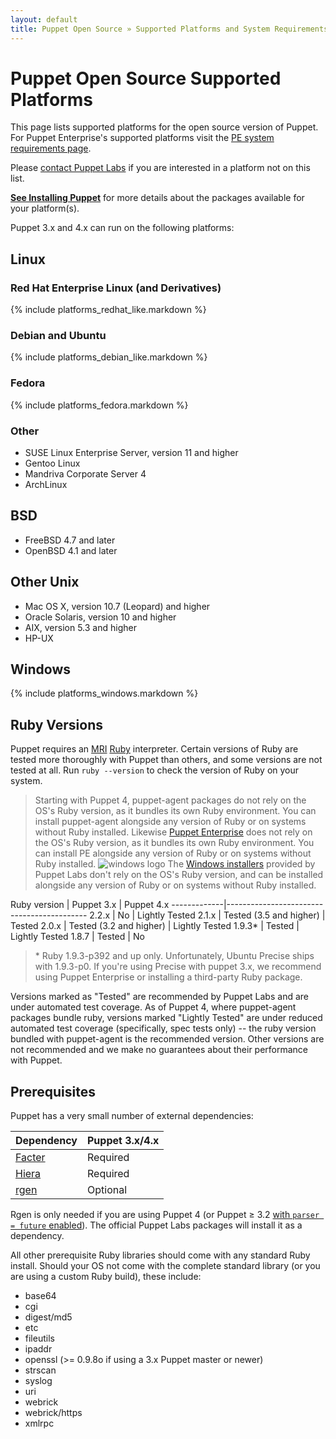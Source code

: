 ```yaml
---
layout: default
title: Puppet Open Source » Supported Platforms and System Requirements
---
```


[pe-requirements]: /pe/latest/install_system_requirements.html

Puppet Open Source Supported Platforms
===================

This page lists supported platforms for the open source version of Puppet. For Puppet Enterprise's supported platforms visit the [PE system requirements page][pe-requirements].

Please [contact Puppet Labs](http://puppetlabs.com/contact/) if you are interested in a platform not on this list.

**[See Installing Puppet](/guides/install_puppet/pre_install.html)** for more details about the packages available for your platform(s).

Puppet 3.x and 4.x can run on the following platforms:

Linux
-----

### Red Hat Enterprise Linux (and Derivatives)

{% include platforms_redhat_like.markdown %}

### Debian and Ubuntu

{% include platforms_debian_like.markdown %}

### Fedora

{% include platforms_fedora.markdown %}

### Other

- SUSE Linux Enterprise Server, version 11 and higher
- Gentoo Linux
- Mandriva Corporate Server 4 
- ArchLinux

BSD
---

- FreeBSD 4.7 and later 
- OpenBSD 4.1 and later 

Other Unix
----------

- Mac OS X, version 10.7 (Leopard) and higher
- Oracle Solaris, version 10 and higher
- AIX, version 5.3 and higher
- HP-UX

Windows
-------

{% include platforms_windows.markdown %}

Ruby Versions
-----

Puppet requires an [MRI](http://en.wikipedia.org/wiki/Ruby_MRI) [Ruby](http://www.ruby-lang.org/en/) interpreter.
Certain versions of Ruby are tested more thoroughly with Puppet than others, and some versions are not tested at all. Run `ruby --version` to check the version of Ruby on your system.

> Starting with Puppet 4, puppet-agent packages do not rely on the OS's Ruby version, as it bundles its own Ruby environment. You can install puppet-agent alongside any version of Ruby or on systems without Ruby installed.
> Likewise [Puppet Enterprise](/pe/) does not rely on the OS's Ruby version, as it bundles its own Ruby environment. You can install PE alongside any version of Ruby or on systems without Ruby installed.
> ![windows logo](/images/windows-logo-small.jpg) The [Windows installers](http://downloads.puppetlabs.com/windows) provided by Puppet Labs don't rely on the OS's Ruby version, and can be installed alongside any version of Ruby or on systems without Ruby installed.

Ruby version | Puppet 3.x                 | Puppet 4.x
-------------|-------------------------------------------
2.2.x        | No                      | Lightly Tested
2.1.x        | Tested (3.5 and higher) | Tested
2.0.x        | Tested (3.2 and higher) | Lightly Tested
1.9.3\*      | Tested                  | Lightly Tested
1.8.7        | Tested                  | No

> \* Ruby 1.9.3-p392 and up only. Unfortunately, Ubuntu Precise ships with 1.9.3-p0. If you're using Precise with puppet 3.x, we recommend using Puppet Enterprise or installing a third-party Ruby package.

Versions marked as "Tested" are recommended by Puppet Labs and are under automated test coverage. As of Puppet 4, where puppet-agent packages bundle ruby, versions marked "Lightly Tested" are under reduced automated test coverage (specifically, spec tests only) -- the ruby version bundled with puppet-agent is the recommended version. Other versions are not recommended and we make no guarantees about their performance with Puppet.

Prerequisites
-----

Puppet has a very small number of external dependencies:

Dependency | Puppet 3.x/4.x
-----------|---------------
[Facter][] | Required
[Hiera][]  | Required
[rgen][]   | Optional

Rgen is only needed if you are using Puppet 4 (or Puppet ≥ 3.2 [with `parser = future` enabled](/puppet/latest/reference/lang_future.html)). The official Puppet Labs packages will install it as a dependency.

[Facter]: /facter
[Hiera]: /hiera/latest/installing.html
[rgen]: http://ruby-gen.org/downloads

All other prerequisite Ruby libraries should come with any standard Ruby install.  Should your OS not come with the complete standard library (or you are using a custom Ruby build), these include:

* base64
* cgi
* digest/md5
* etc
* fileutils
* ipaddr
* openssl (>= 0.9.8o if using a 3.x Puppet master or newer)
* strscan
* syslog
* uri
* webrick
* webrick/https
* xmlrpc

